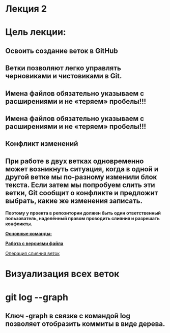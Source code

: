# Лекция 2

# Цель лекции:

## Освоить создание веток в GitHub

## **Ветки позволяют легко управлять черновиками и чистовиками в Git.**

## **Имена файлов обязательно указываем  с расширениями и не «теряем» пробелы!!!**

## **Имена файлов обязательно указываем  с расширениями и не «теряем» пробелы!!!**

## Конфликт изменений

## При работе в двух ветках одновременно может возникнуть ситуация, когда в одной и другой ветке мы по-разному изменили блок текста. Если затем мы попробуем слить эти ветки, Git сообщит о конфликте и предложит выбрать, какие же изменения записать.

**Поэтому у проекта в репозитории должен быть один ответственный пользователь, наделённый правом проводить слияния и разрешать конфликты.**

[**Основные команды:**](https://www.notion.so/7042cbcd508a4efb96e3d6bb5d478492)

[**Работа с версиями файла**](https://www.notion.so/0d8dc01a7b6d41eaa72660d63b486f6b)

[Операция слияния веток](https://www.notion.so/fc7243f212a94e5ab361d853c619218b)


# Визуализация всех веток

# git log --graph 
## Ключ -graph в связке с командой log позволяет отобразить коммиты в виде дерева.